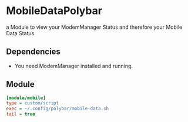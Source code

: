# MobileDataPolybar
a Module to view your ModemManager Status and therefore your Mobile Data Status

## Dependencies

* You need ModemManager installed and running.


## Module

```ini
[module/mobile]
type = custom/script
exec = ~/.config/polybar/mobile-data.sh
tail = true
```
